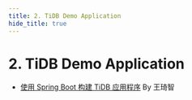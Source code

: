 ```yaml
---
title: 2. TiDB Demo Application
hide_title: true
---
```


# 2. TiDB Demo Application

- [使用 Spring Boot 构建 TiDB 应用程序](1-sample-application-spring-boot.md) By 王琦智